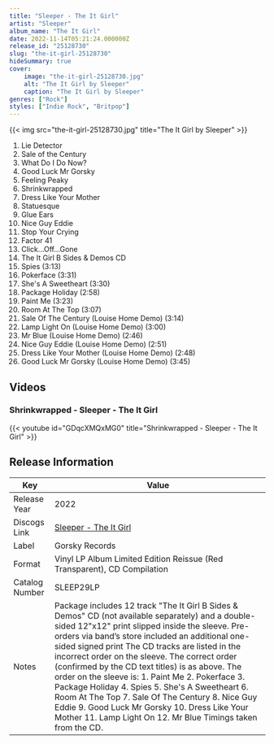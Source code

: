 ```yaml
---
title: "Sleeper - The It Girl"
artist: "Sleeper"
album_name: "The It Girl"
date: 2022-11-14T05:21:24.000000Z
release_id: "25128730"
slug: "the-it-girl-25128730"
hideSummary: true
cover:
    image: "the-it-girl-25128730.jpg"
    alt: "The It Girl by Sleeper"
    caption: "The It Girl by Sleeper"
genres: ["Rock"]
styles: ["Indie Rock", "Britpop"]
---
```


{{< img src="the-it-girl-25128730.jpg" title="The It Girl by Sleeper" >}}

<!-- section break -->

1. Lie Detector 
2. Sale of the Century
3. What Do I Do Now?
4. Good Luck Mr Gorsky
5. Feeling Peaky
6. Shrinkwrapped 
7. Dress Like Your Mother
8. Statuesque
9. Glue Ears
10. Nice Guy Eddie
11. Stop Your Crying
12. Factor 41
13. Click…Off…Gone
14. The It Girl B Sides & Demos CD
15. Spies (3:13)
16. Pokerface (3:31)
17. She's A Sweetheart (3:30)
18. Package Holiday (2:58)
19. Paint Me (3:23)
20. Room At The Top (3:07)
21. Sale Of The Century (Louise Home Demo) (3:14)
22. Lamp Light On (Louise Home Demo) (3:00)
23. Mr Blue (Louise Home Demo) (2:46)
24. Nice Guy Eddie (Louise Home Demo) (2:51)
25. Dress Like Your Mother (Louise Home Demo) (2:48)
26. Good Luck Mr Gorsky (Louise Home Demo) (3:45)

<!-- section break -->




## Videos
### Shrinkwrapped - Sleeper - The It Girl
{{< youtube id="GDqcXMQxMG0" title="Shrinkwrapped - Sleeper - The It Girl" >}}<br>



## Release Information
|  Key           | Value                                                |
| ---------------| ---------------------------------------------------- |
| Release Year   | 2022                                   |
| Discogs Link   | [Sleeper - The It Girl](https://www.discogs.com/release/25128730-Sleeper-The-It-Girl) |
| Label          | Gorsky Records |
| Format         | Vinyl LP Album Limited Edition Reissue (Red Transparent), CD Compilation |
| Catalog Number | SLEEP29LP |
| Notes | Package includes 12 track "The It Girl B Sides & Demos" CD (not available separately) and a double-sided 12"x12" print slipped inside the sleeve.  Pre-orders via band’s store included an additional one-sided signed print  The CD tracks are listed in the incorrect order on the sleeve. The correct order (confirmed by the CD text titles) is as above. The order on the sleeve is: 1. Paint Me 2. Pokerface 3. Package Holiday 4. Spies 5. She's A Sweetheart 6. Room At The Top 7. Sale Of The Century 8. Nice Guy Eddie 9. Good Luck Mr Gorsky 10. Dress Like Your Mother 11. Lamp Light On 12. Mr Blue  Timings taken from the CD.  |